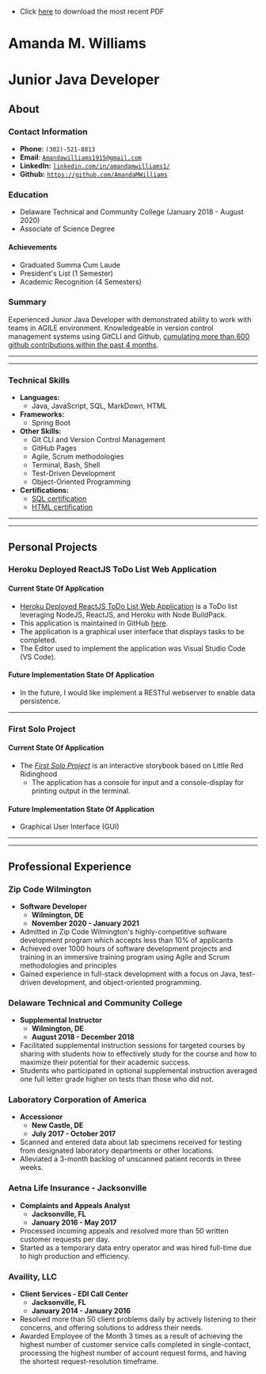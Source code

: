 * Click [here](./Portfolio_AmandaMWilliams.pdf) to download the most recent PDF

# Amanda M. Williams
# Junior Java Developer
## About



### Contact Information
* **Phone**: `(302)-521-8813`
* **Email**: [`Amandawilliams1915@gmail.com`](mailto:Amandawilliams1915@gmail.com)
* **LinkedIn:** [`linkedin.com/in/amandamwilliams1/`](https://linkedin.com/in/amandamwilliams1/)
* **Github:** [`https://github.com/AmandaMWilliams`](https://github.com/AmandaMWilliams)



### Education
* Delaware Technical and Community College (January 2018 - August 2020)
* Associate of Science Degree

#### Achievements
* Graduated Summa Cum Laude
* President's List (1 Semester)
* Academic Recognition (4 Semesters)



### Summary
Experienced Junior Java Developer with demonstrated ability to work with teams in AGILE environment. Knowledgeable in version control management systems using GitCLI and Github, [cumulating more than 600 github contributions within the past 4 months](https://github.com/AmandaMWilliams).
<!--
Dedicated, lifelong learner who is motivated by solving problems and a strong desire to make a positive impact by creating code as a Software Developer. Major experience lies in customer service and working in cross-functional teams bringing about fundamental change and process improvement.
-->


<hr><hr>



### Technical Skills
* **Languages:**
  * Java, JavaScript, SQL, MarkDown, HTML
* **Frameworks:**
  * Spring Boot
* **Other Skills:**
  * Git CLI and Version Control Management
  * GitHub Pages
  * Agile, Scrum methodologies
  * Terminal, Bash, Shell
  * Test-Driven Development
  * Object-Oriented Programming
* **Certifications:**
  * [SQL certification](./SQLCert.pdf)  
  * [HTML certification](./HTMLCert.pdf)  

<hr><hr>



## Personal Projects


### Heroku Deployed ReactJS ToDo List Web Application


#### Current State Of Application
* [Heroku Deployed ReactJS ToDo List Web Application](https://todolist-react-williams.herokuapp.com/) is a ToDo list leveraging NodeJS, ReactJS, and Heroku with Node BuildPack.  
* This application is maintained in GitHub [here](https://github.com/AmandaMWilliams/ReactToDoList).  
* The application is a graphical user interface that displays tasks to be completed.  
* The Editor used to implement the application was Visual Studio Code (VS Code).  

#### Future Implementation State Of Application
* In the future, I would like implement a RESTful webserver to enable data persistence.  

<hr>

### First Solo Project


#### Current State Of Application
* The _[First Solo Project](https://github.com/AmandaMWilliams/FirstSoloProject)_ is an interactive storybook based on Little Red Ridinghood
  * The application has a console for input and a console-display for printing output in the terminal.
  
  
#### Future Implementation State Of Application
* Graphical User Interface (GUI)


<!--
### Casino App
* Collaborated with a team of five to develop a suite of four casino-style games using Java. Personally, developed the Testing implementations for each game, and generated the BlackJack gameplay methods. Managed and resolved all GitHub merge conflicts. [www.github.com/ZCW-Java6dot2/cats-casino](http://www.github.com/ZCW-Java6dot2/cats-casino)
-->


<hr><hr>



## Professional Experience


### Zip Code Wilmington
* **Software Developer**
  * **Wilmington, DE**
  * **November 2020 - January 2021**
* Admitted in Zip Code Wilmington's highly-competitive software development program which accepts less than 10% of applicants
* Achieved over 1000 hours of software development projects and training in an immersive training program using Agile and Scrum methodologies and principles
* Gained experience in full-stack development with a focus on Java, test-driven development, and object-oriented programming.



### Delaware Technical and Community College
* **Supplemental Instructor**
  * **Wilmington, DE**
  * **August 2018 - December 2018**
* Facilitated supplemental instruction sessions for targeted courses by sharing with students how to effectively study for the course and how to maximize their potential for their academic success.
* Students who participated in optional supplemental instruction averaged one full letter grade higher on tests than those who did not.



### Laboratory Corporation of America
* **Accessionor**
  * **New Castle, DE**
  * **July 2017 - October 2017**
* Scanned and entered data about lab specimens received for testing from designated laboratory departments or other locations.
* Alleviated a 3-month backlog of unscanned patient records in three weeks.



### Aetna Life Insurance - Jacksonville
* **Complaints and Appeals Analyst**
  * **Jacksonville, FL**
  * **January 2016 - May 2017**
* Processed incoming appeals and resolved more than 50 written customer requests per day.
* Started as a temporary data entry operator and was hired full-time due to high production and efficiency.



### Availity, LLC
* **Client Services - EDI Call Center**
  * **Jacksonville, FL**
  * **January 2014 - January 2016**
* Resolved more than 50 client problems daily by actively listening to their concerns, and offering solutions to address their needs.
* Awarded Employee of the Month 3 times as a result of achieving the highest number of customer service calls completed in single-contact, processing the highest number of account request forms, and having the shortest request-resolution timeframe.
